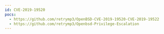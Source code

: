 ```yaml
---
id: CVE-2019-19520
pocs:
  - https://github.com/retrymp3/OpenBSD-CVE-2019-19520-CVE-2019-19522
  - https://github.com/retrymp3/Openbsd-Privilege-Escalation
---
```

